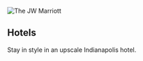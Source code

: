 ![The JW Marriott](/img/hotel-marriott.png)

## Hotels

Stay in style in an upscale Indianapolis hotel.

